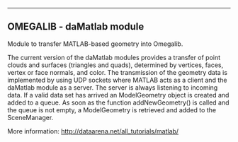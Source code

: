 --------------------------------
OMEGALIB - daMatlab module
--------------------------------

Module to transfer MATLAB-based geometry into Omegalib. 

The current version of the daMatlab modules provides a transfer of point clouds and 
surfaces (triangles and quads), determined by vertices, faces, vertex or face normals, and color. 
The transmission of the geometry data is implemented by using UDP sockets 
where MATLAB acts as a client and the daMatlab module as a server.
The server is always listening to incoming data. If a valid data set has arrived 
an ModelGeometry object is created and added to a queue. 
As soon as the function addNewGeometry() is called and the queue is not empty, 
a ModelGeometry is retrieved and added to the SceneManager.

More information: http://dataarena.net/all_tutorials/matlab/

